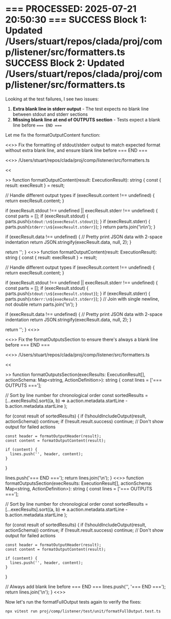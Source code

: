 === PROCESSED: 2025-07-21 20:50:30 ===
SUCCESS Block 1: Updated /Users/stuart/repos/clada/proj/comp/listener/src/formatters.ts
SUCCESS Block 2: Updated /Users/stuart/repos/clada/proj/comp/listener/src/formatters.ts
===

Looking at the test failures, I see two issues:

1. **Extra blank line in stderr output** - The test expects no blank line between stdout and stderr sections
2. **Missing blank line at end of OUTPUTS section** - Tests expect a blank line before `=== END ===`

Let me fix the formatOutputContent function:

<<<EXPLANATION>>>
Fix the formatting of stdout/stderr output to match expected format without extra blank line, and ensure blank line before === END ===

<<<FILE>>>
/Users/stuart/repos/clada/proj/comp/listener/src/formatters.ts

<<<SEARCH>>>
function formatOutputContent(result: ExecutionResult): string {
  const { result: execResult } = result;
  
  // Handle different output types
  if (execResult.content !== undefined) {
    return execResult.content;
  }
  
  if (execResult.stdout !== undefined || execResult.stderr !== undefined) {
    const parts = [];
    if (execResult.stdout) {
      parts.push(`stdout:\n${execResult.stdout}`);
    }
    if (execResult.stderr) {
      parts.push(`stderr:\n${execResult.stderr}`);
    }
    return parts.join('\n\n');
  }
  
  if (execResult.data !== undefined) {
    // Pretty print JSON data with 2-space indentation
    return JSON.stringify(execResult.data, null, 2);
  }
  
  return '';
}
<<<REPLACE>>>
function formatOutputContent(result: ExecutionResult): string {
  const { result: execResult } = result;
  
  // Handle different output types
  if (execResult.content !== undefined) {
    return execResult.content;
  }
  
  if (execResult.stdout !== undefined || execResult.stderr !== undefined) {
    const parts = [];
    if (execResult.stdout) {
      parts.push(`stdout:\n${execResult.stdout}`);
    }
    if (execResult.stderr) {
      parts.push(`stderr:\n${execResult.stderr}`);
    }
    // Join with single newline, not double
    return parts.join('\n');
  }
  
  if (execResult.data !== undefined) {
    // Pretty print JSON data with 2-space indentation
    return JSON.stringify(execResult.data, null, 2);
  }
  
  return '';
}
<<<END>>>

<<<EXPLANATION>>>
Fix the formatOutputsSection to ensure there's always a blank line before === END ===

<<<FILE>>>
/Users/stuart/repos/clada/proj/comp/listener/src/formatters.ts

<<<SEARCH>>>
function formatOutputsSection(execResults: ExecutionResult[], actionSchema: Map<string, ActionDefinition>): string {
  const lines = ['=== OUTPUTS ==='];
  
  // Sort by line number for chronological order
  const sortedResults = [...execResults].sort((a, b) => 
    a.action.metadata.startLine - b.action.metadata.startLine
  );
  
  for (const result of sortedResults) {
    if (!shouldIncludeOutput(result, actionSchema)) continue;
    if (!result.result.success) continue; // Don't show output for failed actions
    
    const header = formatOutputHeader(result);
    const content = formatOutputContent(result);
    
    if (content) {
      lines.push('', header, content);
    }
  }
  
  lines.push('=== END ===');
  return lines.join('\n');
}
<<<REPLACE>>>
function formatOutputsSection(execResults: ExecutionResult[], actionSchema: Map<string, ActionDefinition>): string {
  const lines = ['=== OUTPUTS ==='];
  
  // Sort by line number for chronological order
  const sortedResults = [...execResults].sort((a, b) => 
    a.action.metadata.startLine - b.action.metadata.startLine
  );
  
  for (const result of sortedResults) {
    if (!shouldIncludeOutput(result, actionSchema)) continue;
    if (!result.result.success) continue; // Don't show output for failed actions
    
    const header = formatOutputHeader(result);
    const content = formatOutputContent(result);
    
    if (content) {
      lines.push('', header, content);
    }
  }
  
  // Always add blank line before === END ===
  lines.push('', '=== END ===');
  return lines.join('\n');
}
<<<END>>>

Now let's run the formatFullOutput tests again to verify the fixes:

```bash
npx vitest run proj/comp/listener/test/unit/formatFullOutput.test.ts
```